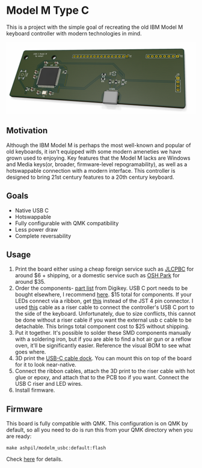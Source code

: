 # Model M Type C
This is a project with the simple goal of recreating the old IBM Model M keyboard controller with modern technologies in mind.

![Board Render](images/render.png)

## Motivation
Although the IBM Model M is perhaps the most well-known and popular of old keyboards, it isn't equipped with some modern ameneties we have grown used to enjoying. Key features that the Model M lacks are Windows and Media keys(or, broader, firmware-level repogramability), as well as a hotswappable connection with a modern interface. This controller is designed to bring 21st century features to a 20th century keyboard.

## Goals
- Native USB C
- Hotswappable
- Fully configurable with QMK compatibility
- Less power draw
- Complete reversability

## Usage
1. Print the board either using a cheap foreign service such as [JLCPBC](https://jlcpcb.com/ "JLCPBC") for around $6 + shipping, or a domestic service such as [OSH Park](https://oshpark.com/ "OSH Park") for around $35.
2. Order the components- [part list](https://www.digikey.com/short/p00t8f "part list") from Digikey. USB C port needs to be bought elsewhere, I recommend [here](https://keeb.io/products/usb-c-port-12-pin-hro-type-c-31-m-12 "usb c hro female port").  $15 total for components. If your LEDs connect via a ribbon, get [this](https://www.digikey.com/short/p012jt "this") instead of the JST 4 pin connector. I used [this](https://www.amazon.com/gp/product/B01787RB40 "usb c cable") cable as a riser cable to connect the controller's USB C port to the side of the keyboard. Unfortunately, due to size conflicts, this cannot be done without a riser cable if you want the external usb c cable to be detachable. This brings total component cost to $25 without shipping.
3. Put it together. It's possible to solder these SMD components manually with a soldering iron, but if you are able to find a hot air gun or a reflow oven, it'll be significantly easier. Reference the visual BOM to see what goes where.
4. 3D print the [USB-C cable dock](usbcdock.stl "usb c dock"). You can mount this on top of the board for it to look near-native.
4. Connect the ribbon cables, attach the 3D print to the riser cable with hot glue or epoxy, and attach that to the PCB too if you want. Connect the USB C riser and LED wires.
5. Install firmware.

## Firmware
This board is fully compatible with QMK. This configuration is on QMK by default, so all you need to do is run this from your QMK directory when you are ready:

	make ashpil/modelm_usbc:default:flash
	
Check [here](https://github.com/qmk/qmk_firmware/tree/master/keyboards/ashpil/modelm_usbc "QMK profile") for details.